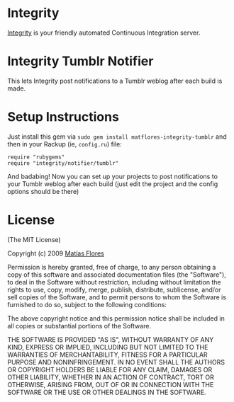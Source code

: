 Integrity
=========

[Integrity][] is your friendly automated Continuous Integration server.

Integrity Tumblr Notifier
=========================

This lets Integrity post notifications to a Tumblr weblog after each build is made.

Setup Instructions
==================

Just install this gem via `sudo gem install matflores-integrity-tumblr` and then in your
Rackup (ie, `config.ru`) file:

    require "rubygems"
    require "integrity/notifier/tumblr"

And badabing! Now you can set up your projects to post notifications to your
Tumblr weblog after each build (just edit the project and the config options 
should be there)

License
=======

(The MIT License)

Copyright (c) 2009 [Matías Flores][matflores]

Permission is hereby granted, free of charge, to any person obtaining
a copy of this software and associated documentation files (the
"Software"), to deal in the Software without restriction, including
without limitation the rights to use, copy, modify, merge, publish,
distribute, sublicense, and/or sell copies of the Software, and to
permit persons to whom the Software is furnished to do so, subject to
the following conditions:

The above copyright notice and this permission notice shall be
included in all copies or substantial portions of the Software.

THE SOFTWARE IS PROVIDED "AS IS", WITHOUT WARRANTY OF ANY KIND,
EXPRESS OR IMPLIED, INCLUDING BUT NOT LIMITED TO THE WARRANTIES OF
MERCHANTABILITY, FITNESS FOR A PARTICULAR PURPOSE AND
NONINFRINGEMENT. IN NO EVENT SHALL THE AUTHORS OR COPYRIGHT HOLDERS BE
LIABLE FOR ANY CLAIM, DAMAGES OR OTHER LIABILITY, WHETHER IN AN ACTION
OF CONTRACT, TORT OR OTHERWISE, ARISING FROM, OUT OF OR IN CONNECTION
WITH THE SOFTWARE OR THE USE OR OTHER DEALINGS IN THE SOFTWARE.

[Integrity]: http://integrityapp.com
[matflores]: http://matflores.com
